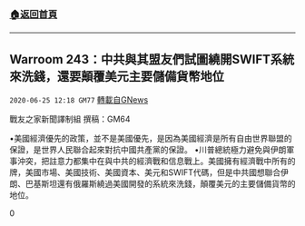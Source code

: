 ###  [:house:返回首頁](https://github.com/ourhimalayas/txt)
---

## Warroom 243：中共與其盟友們試圖繞開SWIFT系統來洗錢，還要顛覆美元主要儲備貨幣地位
`2020-06-25 12:18 GM77` [轉載自GNews](https://gnews.org/zh-hant/245280/)

戰友之家新聞譯制組
撰稿：GM64



•美國經濟優先的政策，並不是美國優先，是因為美國經濟是所有自由世界聯盟的保證，是世界人民聯合起來對抗中國共產黨的保證。
•川普總統極力避免與伊朗軍事沖突，把註意力都集中在與中共的經濟戰和信息戰上。美國擁有經濟戰中所有的牌，美國市場、美國技術、美國資本、美元和SWIFT代碼，但是中共國想聯合伊朗、巴基斯坦還有俄羅斯繞過美國開發的系統來洗錢，顛覆美元的主要儲備貨幣的地位。

0
